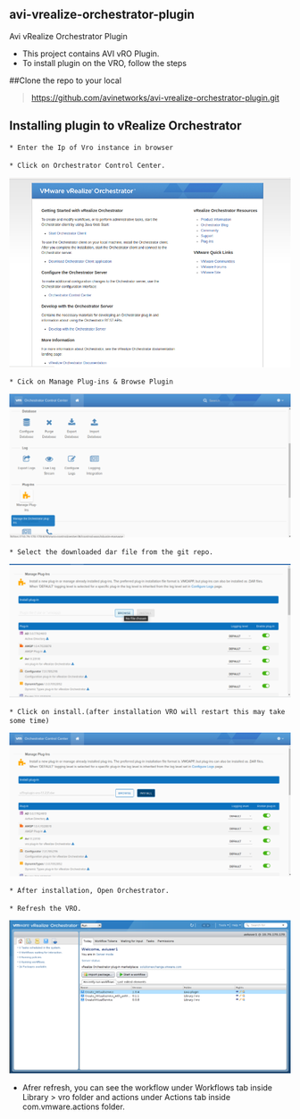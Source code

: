 ## avi-vrealize-orchestrator-plugin
Avi vRealize Orchestrator Plugin

- This project contains AVI vRO Plugin.
- To install plugin on the VRO, follow the steps

##Clone the repo to your local
> https://github.com/avinetworks/avi-vrealize-orchestrator-plugin.git


## Installing plugin to vRealize Orchestrator

    * Enter the Ip of Vro instance in browser
    
    * Click on Orchestrator Control Center.
   ![alt text](images/control_center.png)
    
    * Cick on Manage Plug-ins & Browse Plugin
   ![alt text](images/manage_plugins.png)
    
    * Select the downloaded dar file from the git repo.
   ![alt text](images/browse.png)
    
    * Click on install.(after installation VRO will restart this may take some time)
   ![alt text](images/install.png)
   
    * After installation, Open Orchestrator.
    
    * Refresh the VRO.
   
   ![alt text](images/refresh_vro.png)

   * Afrer refresh, you can see the workflow under Workflows tab inside Library > vro folder and actions under Actions tab inside com.vmware.actions folder.
```  


